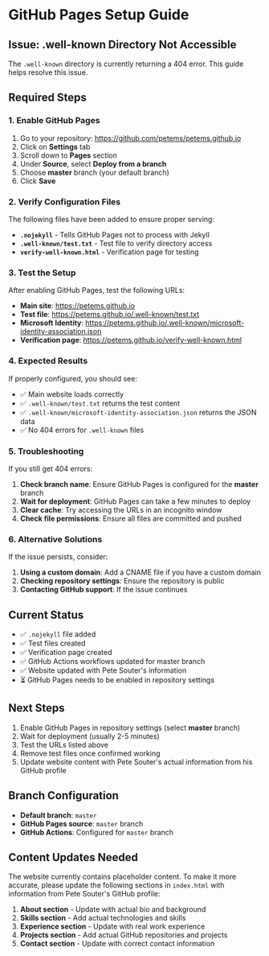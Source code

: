 # GitHub Pages Setup Guide

## Issue: .well-known Directory Not Accessible

The `.well-known` directory is currently returning a 404 error. This guide helps resolve this issue.

## Required Steps

### 1. Enable GitHub Pages

1. Go to your repository: https://github.com/petems/petems.github.io
2. Click on **Settings** tab
3. Scroll down to **Pages** section
4. Under **Source**, select **Deploy from a branch**
5. Choose **master** branch (your default branch)
6. Click **Save**

### 2. Verify Configuration Files

The following files have been added to ensure proper serving:

- **`.nojekyll`** - Tells GitHub Pages not to process with Jekyll
- **`.well-known/test.txt`** - Test file to verify directory access
- **`verify-well-known.html`** - Verification page for testing

### 3. Test the Setup

After enabling GitHub Pages, test the following URLs:

- **Main site**: https://petems.github.io
- **Test file**: https://petems.github.io/.well-known/test.txt
- **Microsoft Identity**: https://petems.github.io/.well-known/microsoft-identity-association.json
- **Verification page**: https://petems.github.io/verify-well-known.html

### 4. Expected Results

If properly configured, you should see:
- ✅ Main website loads correctly
- ✅ `.well-known/test.txt` returns the test content
- ✅ `.well-known/microsoft-identity-association.json` returns the JSON data
- ✅ No 404 errors for `.well-known` files

### 5. Troubleshooting

If you still get 404 errors:

1. **Check branch name**: Ensure GitHub Pages is configured for the **master** branch
2. **Wait for deployment**: GitHub Pages can take a few minutes to deploy
3. **Clear cache**: Try accessing the URLs in an incognito window
4. **Check file permissions**: Ensure all files are committed and pushed

### 6. Alternative Solutions

If the issue persists, consider:

1. **Using a custom domain**: Add a CNAME file if you have a custom domain
2. **Checking repository settings**: Ensure the repository is public
3. **Contacting GitHub support**: If the issue continues

## Current Status

- ✅ `.nojekyll` file added
- ✅ Test files created
- ✅ Verification page created
- ✅ GitHub Actions workflows updated for master branch
- ✅ Website updated with Pete Souter's information
- ⏳ GitHub Pages needs to be enabled in repository settings

## Next Steps

1. Enable GitHub Pages in repository settings (select **master** branch)
2. Wait for deployment (usually 2-5 minutes)
3. Test the URLs listed above
4. Remove test files once confirmed working
5. Update website content with Pete Souter's actual information from his GitHub profile

## Branch Configuration

- **Default branch**: `master`
- **GitHub Pages source**: `master` branch
- **GitHub Actions**: Configured for `master` branch

## Content Updates Needed

The website currently contains placeholder content. To make it more accurate, please update the following sections in `index.html` with information from Pete Souter's GitHub profile:

1. **About section** - Update with actual bio and background
2. **Skills section** - Add actual technologies and skills
3. **Experience section** - Update with real work experience
4. **Projects section** - Add actual GitHub repositories and projects
5. **Contact section** - Update with correct contact information